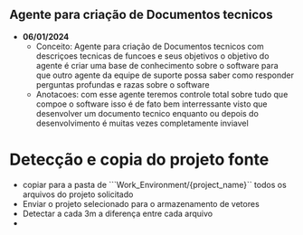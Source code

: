 ## **Agente para criação de Documentos tecnicos** 
- **06/01/2024**  
  - Conceito: Agente para criação de Documentos tecnicos com descriçoes tecnicas de funcoes e seus objetivos o objetivo do agente é criar uma base de conhecimento sobre o software para que outro agente da equipe de suporte possa saber como responder perguntas profundas e razas sobre o software
  - Anotacoes: com esse agente teremos controle total sobre tudo que compoe o software isso é de fato bem interressante visto que desenvolver um documento tecnico enquanto ou depois do desenvolvimento é muitas vezes completamente inviavel

# Detecção e copia do projeto fonte 
- copiar para a pasta de ```Work_Environment/{project_name}`` todos os arquivos do projeto solicitado
- Enviar o projeto selecionado para o armazenamento de vetores 
- Detectar a cada 3m a diferença entre cada arquivo 
- 
